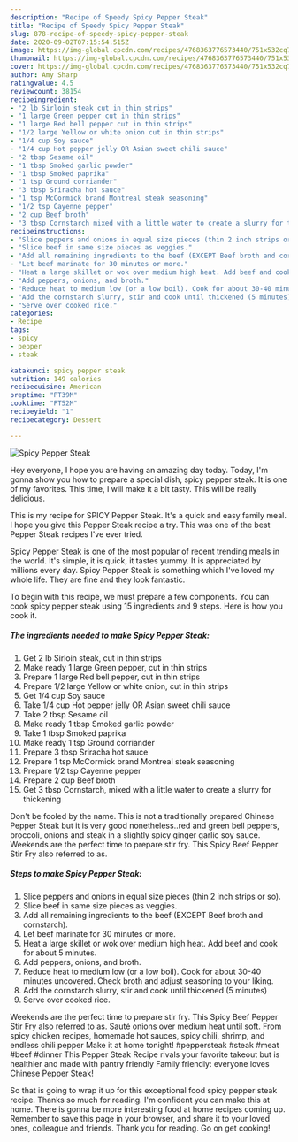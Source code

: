 ```yaml
---
description: "Recipe of Speedy Spicy Pepper Steak"
title: "Recipe of Speedy Spicy Pepper Steak"
slug: 878-recipe-of-speedy-spicy-pepper-steak
date: 2020-09-02T07:15:54.515Z
image: https://img-global.cpcdn.com/recipes/4768363776573440/751x532cq70/spicy-pepper-steak-recipe-main-photo.jpg
thumbnail: https://img-global.cpcdn.com/recipes/4768363776573440/751x532cq70/spicy-pepper-steak-recipe-main-photo.jpg
cover: https://img-global.cpcdn.com/recipes/4768363776573440/751x532cq70/spicy-pepper-steak-recipe-main-photo.jpg
author: Amy Sharp
ratingvalue: 4.5
reviewcount: 38154
recipeingredient:
- "2 lb Sirloin steak cut in thin strips"
- "1 large Green pepper cut in thin strips"
- "1 large Red bell pepper cut in thin strips"
- "1/2 large Yellow or white onion cut in thin strips"
- "1/4 cup Soy sauce"
- "1/4 cup Hot pepper jelly OR Asian sweet chili sauce"
- "2 tbsp Sesame oil"
- "1 tbsp Smoked garlic powder"
- "1 tbsp Smoked paprika"
- "1 tsp Ground corriander"
- "3 tbsp Sriracha hot sauce"
- "1 tsp McCormick brand Montreal steak seasoning"
- "1/2 tsp Cayenne pepper"
- "2 cup Beef broth"
- "3 tbsp Cornstarch mixed with a little water to create a slurry for thickening"
recipeinstructions:
- "Slice peppers and onions in equal size pieces (thin 2 inch strips or so)."
- "Slice beef in same size pieces as veggies."
- "Add all remaining ingredients to the beef (EXCEPT Beef broth and cornstarch)."
- "Let beef marinate for 30 minutes or more."
- "Heat a large skillet or wok over medium high heat. Add beef and cook for about 5 minutes."
- "Add peppers, onions, and broth."
- "Reduce heat to medium low (or a low boil). Cook for about 30-40 minutes uncovered. Check broth and adjust seasoning to your liking."
- "Add the cornstarch slurry, stir and cook until thickened (5 minutes)"
- "Serve over cooked rice."
categories:
- Recipe
tags:
- spicy
- pepper
- steak

katakunci: spicy pepper steak 
nutrition: 149 calories
recipecuisine: American
preptime: "PT39M"
cooktime: "PT52M"
recipeyield: "1"
recipecategory: Dessert

---
```



![Spicy Pepper Steak](https://img-global.cpcdn.com/recipes/4768363776573440/751x532cq70/spicy-pepper-steak-recipe-main-photo.jpg)

Hey everyone, I hope you are having an amazing day today. Today, I'm gonna show you how to prepare a special dish, spicy pepper steak. It is one of my favorites. This time, I will make it a bit tasty. This will be really delicious.

This is my recipe for SPICY Pepper Steak. It&#39;s a quick and easy family meal. I hope you give this Pepper Steak recipe a try. This was one of the best Pepper Steak recipes I&#39;ve ever tried.

Spicy Pepper Steak is one of the most popular of recent trending meals in the world. It's simple, it is quick, it tastes yummy. It is appreciated by millions every day. Spicy Pepper Steak is something which I've loved my whole life. They are fine and they look fantastic.


To begin with this recipe, we must prepare a few components. You can cook spicy pepper steak using 15 ingredients and 9 steps. Here is how you cook it.

<!--inarticleads1-->

##### The ingredients needed to make Spicy Pepper Steak:

1. Get 2 lb Sirloin steak, cut in thin strips
1. Make ready 1 large Green pepper, cut in thin strips
1. Prepare 1 large Red bell pepper, cut in thin strips
1. Prepare 1/2 large Yellow or white onion, cut in thin strips
1. Get 1/4 cup Soy sauce
1. Take 1/4 cup Hot pepper jelly OR Asian sweet chili sauce
1. Take 2 tbsp Sesame oil
1. Make ready 1 tbsp Smoked garlic powder
1. Take 1 tbsp Smoked paprika
1. Make ready 1 tsp Ground corriander
1. Prepare 3 tbsp Sriracha hot sauce
1. Prepare 1 tsp McCormick brand Montreal steak seasoning
1. Prepare 1/2 tsp Cayenne pepper
1. Prepare 2 cup Beef broth
1. Get 3 tbsp Cornstarch, mixed with a little water to create a slurry for thickening


Don&#39;t be fooled by the name. This is not a traditionally prepared Chinese Pepper Steak but it is very good nonetheless..red and green bell peppers, broccoli, onions and steak in a slightly spicy ginger garlic soy sauce. Weekends are the perfect time to prepare stir fry. This Spicy Beef Pepper Stir Fry also referred to as. 

<!--inarticleads2-->

##### Steps to make Spicy Pepper Steak:

1. Slice peppers and onions in equal size pieces (thin 2 inch strips or so).
1. Slice beef in same size pieces as veggies.
1. Add all remaining ingredients to the beef (EXCEPT Beef broth and cornstarch).
1. Let beef marinate for 30 minutes or more.
1. Heat a large skillet or wok over medium high heat. Add beef and cook for about 5 minutes.
1. Add peppers, onions, and broth.
1. Reduce heat to medium low (or a low boil). Cook for about 30-40 minutes uncovered. Check broth and adjust seasoning to your liking.
1. Add the cornstarch slurry, stir and cook until thickened (5 minutes)
1. Serve over cooked rice.


Weekends are the perfect time to prepare stir fry. This Spicy Beef Pepper Stir Fry also referred to as. Sauté onions over medium heat until soft. From spicy chicken recipes, homemade hot sauces, spicy chili, shrimp, and endless chili pepper Make it at home tonight! #peppersteak #steak #meat #beef #dinner This Pepper Steak Recipe rivals your favorite takeout but is healthier and made with pantry friendly Family friendly: everyone loves Chinese Pepper Steak! 

So that is going to wrap it up for this exceptional food spicy pepper steak recipe. Thanks so much for reading. I'm confident you can make this at home. There is gonna be more interesting food at home recipes coming up. Remember to save this page in your browser, and share it to your loved ones, colleague and friends. Thank you for reading. Go on get cooking!
